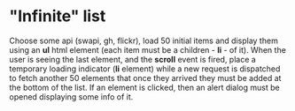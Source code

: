# "Infinite" list

Choose some api (swapi, gh, flickr), load 50 initial items and display them using an **ul** html element (each item must be a children - **li** - of it). When the user is seeing the last element, and the **scroll** event is fired, place a temporary loading indicator (**li** element) while a new request is dispatched to fetch another 50 elements that once they arrived they must be added at the bottom of the list. If an element is clicked, then an alert dialog must be opened displaying some info of it.